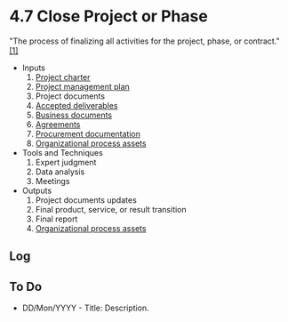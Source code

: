 # 4.7 Close Project or Phase

"The process of finalizing all activities for the project, phase, or contract."
[[1]](../home.md#references)

- Inputs
  1. [Project charter](../04-integration/4.1-develop-project-charter.md)
  2. [Project management plan](../04-integration/4.2-develop-project-management-plan.md)
  3. Project documents
  4. [Accepted deliverables](../00-project-files/07-deliverables/00-deliverables.md)
  5. [Business documents](../00-project-files/00-business-documents/00-business-documents.md)
  6. [Agreements](../00-project-files/03-agreements/00-agreements.md)
  7. [Procurement documentation](../00-project-files/05-procurement-documentation/00-procurement-documentation.md)
  8. [Organizational process assets](../00-project-files/02-organizational-process-assets/00-organizational-process-assets.md)
- Tools and Techniques
  1. Expert judgment
  2. Data analysis
  3. Meetings
- Outputs
  1. Project documents updates
  2. Final product, service, or result transition
  3. Final report
  4. [Organizational process assets](../00-project-files/02-organizational-process-assets/00-organizational-process-assets.md)

## Log

## To Do

- DD/Mon/YYYY - Title: Description.
